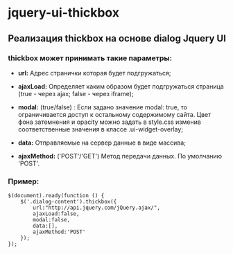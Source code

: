 jquery-ui-thickbox
==================
##  Реализация thickbox на основе dialog Jquery UI

### thickbox может принимать такие параметры:
* **url:**
         Адрес странички которая будет подгружаться;

* **ajaxLoad:** Определяет каким образом будет подгружаться страница (true - через ajax; false - через iframe);

* **modal:** (true/false) :
Eсли задано значение modal: true, то ограничивается доступ к остальному содержимому сайта. 
Цвет фона затемнения и opacity можно задать в style.css изменив соответственные значения в классе .ui-widget-overlay;

* **data:** 
Отправляемые на сервер данные в  виде массива;

* **ajaxMethod:** ('POST'/'GET') Метод передачи данных. По умолчанию 'POST'.

### Пример:
```
$(document).ready(function () {
    $('.dialog-content').thickbox({
        url:"http://api.jquery.com/jQuery.ajax/",
        ajaxLoad:false,
        modal:false,
        data:[],
        ajaxMethod:'POST'
    });
});
```
